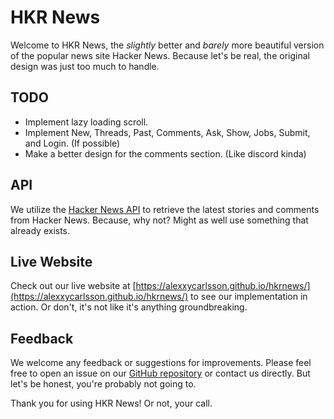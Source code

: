 # HKR News

Welcome to HKR News, the _slightly_ better and _barely_ more beautiful version of the popular news site Hacker News. Because let's be real, the original design was just too much to handle.

## TODO

-   Implement lazy loading scroll.
-   Implement New, Threads, Past, Comments, Ask, Show, Jobs, Submit, and Login. (If possible)
-   Make a better design for the comments section. (Like discord kinda)

## API

We utilize the [Hacker News API](https://github.com/HackerNews/API) to retrieve the latest stories and comments from Hacker News. Because, why not? Might as well use something that already exists.

## Live Website

Check out our live website at [https://alexxycarlsson.github.io/hkrnews/](https://alexxycarlsson.github.io/hkrnews/) to see our implementation in action. Or don't, it's not like it's anything groundbreaking.

## Feedback

We welcome any feedback or suggestions for improvements. Please feel free to open an issue on our [GitHub repository](https://github.com/alexxycarlsson/hkrnews) or contact us directly. But let's be honest, you're probably not going to.

Thank you for using HKR News! Or not, your call.
